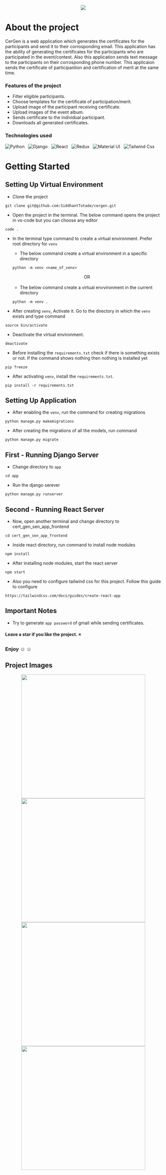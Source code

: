 <div align="center" >
  <img src="https://github.com/SiddhantTotade/certificate-generator-and-sender/blob/main/app_images/CerGen.png" />
</div>

# About the project
CerGen is a web application which generates the certificates for the participants and send it to their corrosponding email. This application has the ability of generating the certificates for the participants who are participated in the event/contest. Also this application sends text message to the participants on their corrosponding phone number. This applicaion sends the certificate of participantion and certification of merit at the same time.

### Features of the project
+ Filter eligible participants.
+ Choose templates for the certificate of participation/merit.
+ Upload image of the participant receiving certificate.
+ Upload images of the event album.
+ Sends certificate to the individual participant.
+ Downloads all generated certificates.

### Technologies used
![Python](https://img.shields.io/badge/Python-FFD43B?style=for-the-badge&logo=python&logoColor=blue) &nbsp; ![Django](https://img.shields.io/badge/Django-092E20?style=for-the-badge&logo=django&logoColor=green) &nbsp; ![React](https://img.shields.io/badge/React-20232A?style=for-the-badge&logo=react&logoColor=61DAFB) &nbsp; ![Redux](https://img.shields.io/badge/Redux-593D88?style=for-the-badge&logo=redux&logoColor=white) &nbsp; ![Material UI](https://img.shields.io/badge/Material%20UI-007FFF?style=for-the-badge&logo=mui&logoColor=white) &nbsp; ![Tailwind Css](https://img.shields.io/badge/Tailwind_CSS-38B2AC?style=for-the-badge&logo=tailwind-css&logoColor=white)

# Getting Started

## Setting Up Virtual Environment
+ Clone the project
```shell
git clone git@github.com:SiddhantTotade/cergen.git
```
+ Open the project in the terminal. The below command opens the project in vs-code but you can choose any editor
```shell
code .
```
+ In the terminal type command to create a virtual environment. Prefer root directory for `venv`
    + The below command create a virtual environment in a specific directory
  ```shell
  python -m venv <name_of_venv>
  ```
  <div align="center">
  OR
  </div>
  &nbsp;
  
    + The below command create a virtual envvironment in the current directory
  ```shell
  python -m venv .
  ```
+ After creating `venv`, Activate it. Go to the directory in which the `venv` exists and type command
```shell
source bin/activate
```
+ Deactivate the virtual environment.
```shell
deactivate
```
+ Before installing the `requirements.txt` check if there is something exists or not. If the command shows nothing then nothing is installed yet 
```shell
pip freeze
```
+ After activating `venv`, install the `requirements.txt`.
```shell
pip install -r requirements.txt
```
## Setting Up Application
+ After enabling the `venv`, run the command for creating migrations
```shell
python manage.py makemigrations
```
+ After creating the migrations of all the models, run command
```shell
python manage.py migrate
```

## First - Running Django Server
+ Change directory to `app`
```shell
cd app
```
+ Run the django serever
```shell
python manage.py runserver
```

## Second - Running React Server
+ Now, open another terminal and change directory to cert_gen_sen_app_frontend
```shell
cd cert_gen_sen_app_frontend
```
+ Inside react directory, run command to install node modules
```shell
npm install
```
+ After installing node modules, start the react server
```shell
npm start
```
+ Also you need to configure tailwind css for this project. Follow this guide to configure
```shell
https://tailwindcss.com/docs/guides/create-react-app
```
## Important Notes
+ Try to generate `app password` of gmail while sending certificates.

#### Leave a star if you like the project. :star:
### Enjoy :relaxed: :relaxed:

## Project Images
<div align="center" gap="10px" display="flex">

<img src="https://github.com/SiddhantTotade/certificate-generator-and-sender/blob/main/app_images/app_image_1.png" width="400px" />
<img src="https://github.com/SiddhantTotade/certificate-generator-and-sender/blob/main/app_images/app_image_2.png" width="400px" />
<img src="https://github.com/SiddhantTotade/certificate-generator-and-sender/blob/main/app_images/certificate_before.png" width="400px" />
<img src="https://github.com/SiddhantTotade/certificate-generator-and-sender/blob/main/app_images/certificate_after.png" width="400px" />

<div/>
